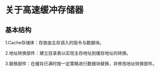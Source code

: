 # 关于高速缓冲存储器

## 基本结构

1.Cache存储体：存放由主存调入的指令与数据块。

2.地址转换部件：建立目录表以实现主存地址到缓存地址的转换。

3.替换部件：在缓存已满时按一定策略进行数据块替换，并修改地址转换部件。
